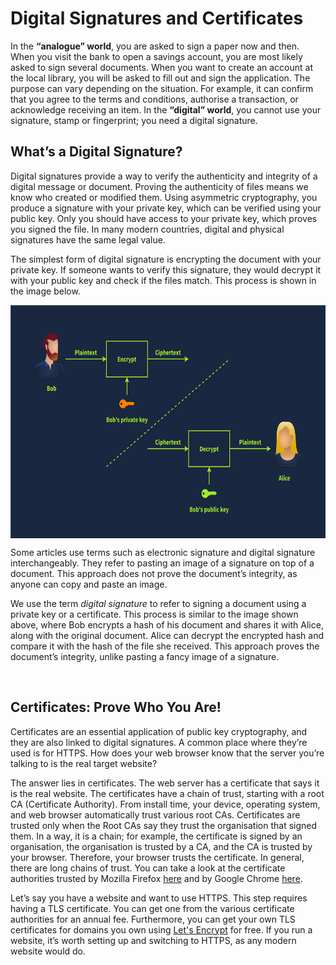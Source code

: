# Digital Signatures and Certificates

In the **“analogue” world**, you are asked to sign a paper now and then. When you visit the bank to open a savings account, you are most likely asked to sign several documents. When you want to create an account at the local library, you will be asked to fill out and sign the application. The purpose can vary depending on the situation. For example, it can confirm that you agree to the terms and conditions, authorise a transaction, or acknowledge receiving an item. In the **“digital” world**, you cannot use your signature, stamp or fingerprint; you need a digital signature.

## What’s a Digital Signature?

Digital signatures provide a way to verify the authenticity and integrity of a digital message or document. Proving the authenticity of files means we know who created or modified them. Using asymmetric cryptography, you produce a signature with your private key, which can be verified using your public key. Only you should have access to your private key, which proves you signed the file. In many modern countries, digital and physical signatures have the same legal value.

The simplest form of digital signature is encrypting the document with your private key. If someone wants to verify this signature, they would decrypt it with your public key and check if the files match. This process is shown in the image below.

<img src="../../_resources/5f04259cf9bf5b57aed2c476-1725294344472.svg" alt="5f04259cf9bf5b57aed2c476-1725294344472.svg" class="jop-noMdConv" width="659" height="373" style="display: block; margin: 0 auto;">

Some articles use terms such as electronic signature and digital signature interchangeably. They refer to pasting an image of a signature on top of a document. This approach does not prove the document’s integrity, as anyone can copy and paste an image.

We use the term *digital signature* to refer to signing a document using a private key or a certificate. This process is similar to the image shown above, where Bob encrypts a hash of his document and shares it with Alice, along with the original document. Alice can decrypt the encrypted hash and compare it with the hash of the file she received. This approach proves the document’s integrity, unlike pasting a fancy image of a signature.

&nbsp;

## Certificates: Prove Who You Are!

Certificates are an essential application of public key cryptography, and they are also linked to digital signatures. A common place where they’re used is for HTTPS. How does your web browser know that the server you’re talking to is the real target website?

The answer lies in certificates. The web server has a certificate that says it is the real website. The certificates have a chain of trust, starting with a root CA (Certificate Authority). From install time, your device, operating system, and web browser automatically trust various root CAs. Certificates are trusted only when the Root CAs say they trust the organisation that signed them. In a way, it is a chain; for example, the certificate is signed by an organisation, the organisation is trusted by a CA, and the CA is trusted by your browser. Therefore, your browser trusts the certificate. In general, there are long chains of trust. You can take a look at the certificate authorities trusted by Mozilla Firefox [here](https://wiki.mozilla.org/CA/Included_Certificates) and by Google Chrome [here](https://chromium.googlesource.com/chromium/src/+/main/net/data/ssl/chrome_root_store/root_store.md).

Let’s say you have a website and want to use HTTPS. This step requires having a TLS certificate. You can get one from the various certificate authorities for an annual fee. Furthermore, you can get your own TLS certificates for domains you own using [Let's Encrypt](https://letsencrypt.org/) for free. If you run a website, it’s worth setting up and switching to HTTPS, as any modern website would do.